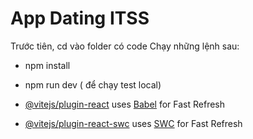 # App Dating ITSS
Trước tiên, cd vào folder có code
Chạy những lệnh sau:
- npm install 
- npm run dev ( để chạy test local) 


- [@vitejs/plugin-react](https://github.com/vitejs/vite-plugin-react/blob/main/packages/plugin-react/README.md) uses [Babel](https://babeljs.io/) for Fast Refresh
- [@vitejs/plugin-react-swc](https://github.com/vitejs/vite-plugin-react-swc) uses [SWC](https://swc.rs/) for Fast Refresh
